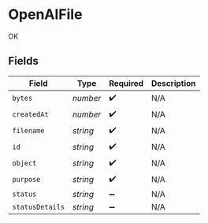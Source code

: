 # OpenAIFile

OK


## Fields

| Field              | Type               | Required           | Description        |
| ------------------ | ------------------ | ------------------ | ------------------ |
| `bytes`            | *number*           | :heavy_check_mark: | N/A                |
| `createdAt`        | *number*           | :heavy_check_mark: | N/A                |
| `filename`         | *string*           | :heavy_check_mark: | N/A                |
| `id`               | *string*           | :heavy_check_mark: | N/A                |
| `object`           | *string*           | :heavy_check_mark: | N/A                |
| `purpose`          | *string*           | :heavy_check_mark: | N/A                |
| `status`           | *string*           | :heavy_minus_sign: | N/A                |
| `statusDetails`    | *string*           | :heavy_minus_sign: | N/A                |